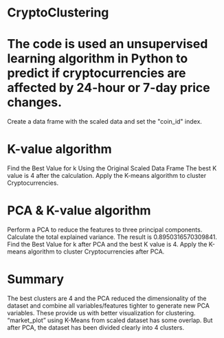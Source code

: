 # CryptoClustering

# The code is used an unsupervised learning algorithm in Python to predict if cryptocurrencies are affected by 24-hour or 7-day price changes.
 Create a data frame with the scaled data and set the "coin_id" index.

# K-value algorithm
Find the Best Value for k Using the Original Scaled Data Frame The best K value is 4 after the calculation.
Apply the K-means algorithm to cluster Cryptocurrencies.

# PCA & K-value algorithm
Perform a PCA to reduce the features to three principal components.
Calculate the total explained variance. The result is 0.8950316570309841.
Find the Best Value for k after PCA and the best K value is 4.
Apply the K-means algorithm to cluster Cryptocurrencies after PCA.

# Summary
The best clusters are 4 and the PCA reduced the dimensionality of the dataset and combine all variables/features tighter to generate new PCA variables. These provide us with better visualization for clustering. “market_plot” using K-Means from scaled dataset has some overlap. But after PCA, the dataset has been divided clearly into 4 clusters.
